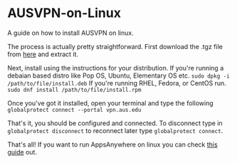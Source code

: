 # AUSVPN-on-Linux
A guide on how to install AUSVPN on linux.

The process is actually pretty straightforward. First download the .tgz file from [here](http://ping.stonybrook.edu/pub/PanGPLinux-5.1.1-c17.tgz) and extract it.

Next, install using the instructions for your distribution. 
If you're running a debaian based distro like Pop OS, Ubuntu, Elementary OS etc. 
`sudo dpkg -i /path/to/file/install.deb`
If you're running RHEL, Fedora, or CentOS run.
`sudo dnf install /path/to/file/install.rpm`

Once you've got it installed, open your terminal and type the following
`globalprotect connect --portal vpn.aus.edu`

That's it, you should be configured and connected.
To disconnect type in `globalprotect disconnect` to reconnect later type `globalprotect connect`.

That's all!
If you want to run AppsAnywhere on linux you can check [this guide](https://github.com/sammuraii/AppsAnywhere-on-Linux/blob/main/README.md) out.
